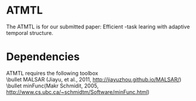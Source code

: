 # ATMTL
The ATMTL is for our submitted paper: Efficient -task learing with adaptive temporal structure.

# Dependencies
ATMTL requires the following toolbox  
 \bullet MALSAR (Jiayu, et al., 2011, http://jiayuzhou.github.io/MALSAR/)   
 \bullet minFunc(Makr Schmidit, 2005, http://www.cs.ubc.ca/~schmidtm/Software/minFunc.html)   
